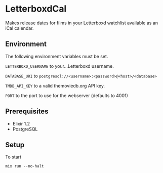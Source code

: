 # LetterboxdCal

Makes release dates for films in your Letterboxd watchlist available as an iCal
calendar.

## Environment

The following environment variables must be set.

`LETTERBOXD_USERNAME` to your...Letterboxd username.

`DATABASE_URI` to `postgresql://<username>:<password>@<host>/<database>`

`TMDB_API_KEY` to a valid themoviedb.org API key.

`PORT` to the port to use for the webserver (defaults to 4001)

## Prerequisites

* Elixir 1.2
* PostgreSQL

## Setup

To start

    mix run --no-halt

